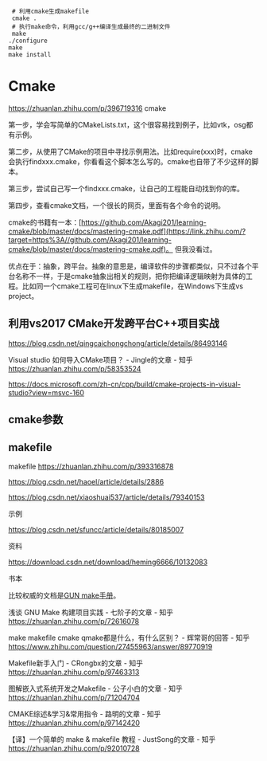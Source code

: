 ```
 # 利用cmake生成makefile
 cmake .
 # 执行make命令，利用gcc/g++编译生成最终的二进制文件
 make
./configure
make
make install
```

















# Cmake


https://zhuanlan.zhihu.com/p/396719316 cmake

第一步，学会写简单的CMakeLists.txt，这个很容易找到例子，比如vtk，osg都有示例。

第二步，从使用了CMake的项目中寻找示例用法。比如require(xxx)时，cmake会执行findxxx.cmake，你看看这个脚本怎么写的。cmake也自带了不少这样的脚本。

第三步，尝试自己写一个findxxx.cmake，让自己的工程能自动找到你的库。

第四步，查看cmake文档，一个很长的网页，里面有各个命令的说明。

cmake的书籍有一本：[https://github.com/Akagi201/learning-cmake/blob/master/docs/mastering-cmake.pdf](https://link.zhihu.com/?target=https%3A//github.com/Akagi201/learning-cmake/blob/master/docs/mastering-cmake.pdf)。 但我没看过。

优点在于：抽象，跨平台。抽象的意思是，编译软件的步骤都类似，只不过各个平台名称不一样，于是cmake抽象出相关的规则，把你把编译逻辑映射为具体的工程。比如同一个cmake工程可在linux下生成makefile，在Windows下生成vs project。

## 利用vs2017 CMake开发跨平台C++项目实战

https://blog.csdn.net/qingcaichongchong/article/details/86493146

Visual studio 如何导入CMake项目？ - Jingle的文章 - 知乎
https://zhuanlan.zhihu.com/p/58353524


https://docs.microsoft.com/zh-cn/cpp/build/cmake-projects-in-visual-studio?view=msvc-160




##  cmake参数



















## makefile  



makefile https://zhuanlan.zhihu.com/p/393316878







https://blog.csdn.net/haoel/article/details/2886


https://blog.csdn.net/xiaoshuai537/article/details/79340153


示例

https://blog.csdn.net/sfuncc/article/details/80185007

资料


https://download.csdn.net/download/heming6666/10132083

书本









比较权威的文档是[GUN make手册](https://link.zhihu.com/?target=https%3A//www.gnu.org/software/make/manual/make.html)。

浅谈 GNU Make 构建项目实践 - 七阶子的文章 - 知乎 https://zhuanlan.zhihu.com/p/72616078












make makefile cmake qmake都是什么，有什么区别？ - 辉常哥的回答 - 知乎 https://www.zhihu.com/question/27455963/answer/89770919



Makefile新手入门 - CRongbx的文章 - 知乎 https://zhuanlan.zhihu.com/p/97463313


图解嵌入式系统开发之Makefile - 公子小白的文章 - 知乎 https://zhuanlan.zhihu.com/p/71204704







CMAKE综述&学习&常用指令 - 路明的文章 - 知乎 https://zhuanlan.zhihu.com/p/97142420






【译】一个简单的 make & makefile 教程 - JustSong的文章 - 知乎 https://zhuanlan.zhihu.com/p/92010728


























































